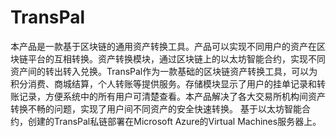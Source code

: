 # TransPal
本产品是一款基于区块链的通用资产转换工具。产品可以实现不同用户的资产在区块链平台的互相转换。资产转换模块，通过区块链上的以太坊智能合约，实现不同资产间的转出转入兑换。TransPal作为一款基础的区块链资产转换工具，可以为积分消费、商城结算，个人转账等提供服务。存储模块显示了用户的挂单记录和转账记录，方便系统中的所有用户可清楚查看。本产品解决了各大交易所机构间资产转换不畅的问题，实现了用户间不同资产的安全快速转换。
    基于以太坊智能合约，创建的TransPal私链部署在Microsoft Azure的Virtual Machines服务器上。
